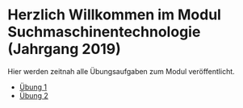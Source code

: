 # Herzlich Willkommen im Modul Suchmaschinentechnologie (Jahrgang 2019)

Hier werden zeitnah alle Übungsaufgaben zum Modul veröffentlicht.

* [Übung 1](solr-install/installation.md)
* [Übung 2](ueb2/README.md)
